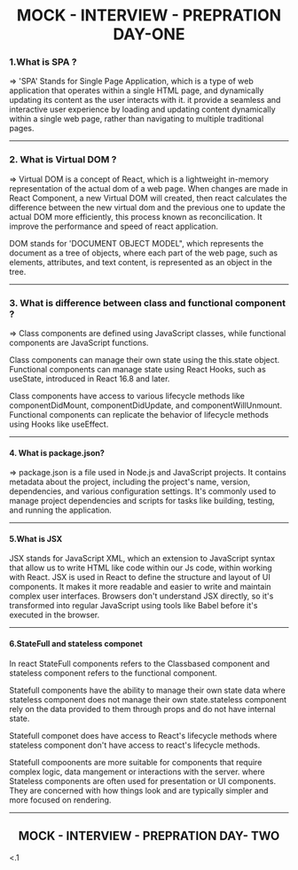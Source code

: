 <center><h1>MOCK - INTERVIEW - PREPRATION DAY-ONE</h1> </center>

### 1.What is SPA ?  

=> 
'SPA' Stands for Single Page Application, which is a type of web application that operates within a single HTML  page, and dynamically updating its content as the user interacts with it.
it provide a seamless and interactive user experience by loading and updating content dynamically within a single web page, rather than navigating to multiple traditional pages.
<hr>

###  2. What is Virtual DOM ?   
=> 
Virtual DOM is a concept of React, which is a lightweight in-memory representation of the actual dom of a web page. When changes are made in React Component, a new Virtual DOM will created, then react calculates the difference between the new virtual dom and the previous one to update the actual DOM more efficiently, this process known as reconcilication. It improve the performance and speed of react application.

DOM stands for 'DOCUMENT OBJECT MODEL", which  represents the document as a tree of objects, where each part of the web page, such as elements, attributes, and text content, is represented as an object in the tree.

<hr>

### 3. What is difference between class and functional component ?  
=> 
Class components are defined using JavaScript classes, while functional components are JavaScript functions.

Class components can manage their own state using the this.state object. Functional components can manage state using React Hooks, such as useState, introduced in React 16.8 and later.

Class components have access to various lifecycle methods like componentDidMount, componentDidUpdate, and componentWillUnmount. Functional components can replicate the behavior of lifecycle methods using Hooks like useEffect.

<hr>


#### 4. What is package.json?  
=>
package.json is a file used in Node.js and JavaScript projects. It contains metadata about the project, including the project's name, version, dependencies, and various configuration settings. It's commonly used to manage project dependencies and scripts for tasks like building, testing, and running the application.

<hr>

#### 5.What is JSX  

JSX stands for JavaScript XML, which an extension to JavaScript syntax that allow us to write HTML like code within our Js code, within working with React.  JSX is used in React to define the structure and layout of UI components. It makes it more readable and easier to write and maintain complex user interfaces. Browsers don't understand JSX directly, so it's transformed into regular JavaScript using tools like Babel before it's executed in the browser.

<hr>

#### 6.StateFull and stateless componet   

In react StateFull components refers to the Classbased component and stateless component refers to the functional component.

Statefull components have the ability to manage their own state data where stateless component does not manage their own state.stateless component rely on the data provided to them through props and do not have internal state.

Statefull componet does have access to React's lifecycle methods where stateless component don't have access to react's lifecycle methods.

Statefull compoonents are more suitable for components that require complex logic, data mangement or interactions with the server. where
  Stateless components are often used for presentation or UI components. They are concerned with how things look and are typically simpler and more focused on rendering.



<hr>
<center><h2>MOCK - INTERVIEW - PREPRATION DAY- TWO</h2> </center>

<.1